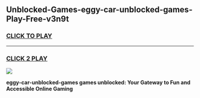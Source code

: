 
## Unblocked-Games-eggy-car-unblocked-games-Play-Free-v3n9t
<h3>
<a href="https://premium76.site?title=eggy-car-unblocked-games&ref=23A">CLICK TO PLAY</a></h3>
<hr>

<h3>
<a href="https://premium76.site?title=eggy-car-unblocked-games&ref=23A">CLICK 2 PLAY</a>
  
</h3>

<a href="https://premium76.site?title=eggy-car-unblocked-games&ref=23A"><img src="https://clearcache.store/games.png"></a>


**eggy-car-unblocked-games games unblocked: Your Gateway to Fun and Accessible Online Gaming**
